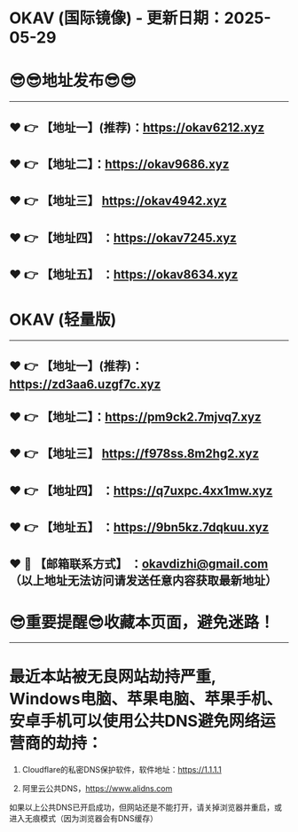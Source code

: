 # OKAV (国际镜像) - 更新日期：2025-05-29
:sunglasses::sunglasses:地址发布:sunglasses::sunglasses:
==
------
:heart: :point_right: 【地址一】(推荐)：https://okav6212.xyz
------
:heart: :point_right: 【地址二】：https://okav9686.xyz
------
:heart: :point_right: 【地址三】 https://okav4942.xyz
-----
:heart: :point_right: 【地址四】 ：https://okav7245.xyz
------
:heart: :point_right: 【地址五】 ：https://okav8634.xyz
------
# OKAV (轻量版)
------
:heart: :point_right: 【地址一】(推荐)：https://zd3aa6.uzgf7c.xyz
------
:heart: :point_right: 【地址二】：https://pm9ck2.7mjvq7.xyz
------
:heart: :point_right: 【地址三】 https://f978ss.8m2hg2.xyz
-----
:heart: :point_right: 【地址四】 ：https://q7uxpc.4xx1mw.xyz
------
:heart: :point_right: 【地址五】 ：https://9bn5kz.7dqkuu.xyz
------------
:heart: :e-mail: 【邮箱联系方式】 ：okavdizhi@gmail.com （以上地址无法访问请发送任意内容获取最新地址）
------
:sunglasses:重要提醒:sunglasses:收藏本页面，避免迷路！
==
------
最近本站被无良网站劫持严重, Windows电脑、苹果电脑、苹果手机、安卓手机可以使用公共DNS避免网络运营商的劫持：
==

1. Cloudflare的私密DNS保护软件，软件地址：https://1.1.1.1

2. 阿里云公共DNS，https://www.alidns.com

如果以上公共DNS已开启成功，但网站还是不能打开，请关掉浏览器并重启，或进入无痕模式（因为浏览器会有DNS缓存）
